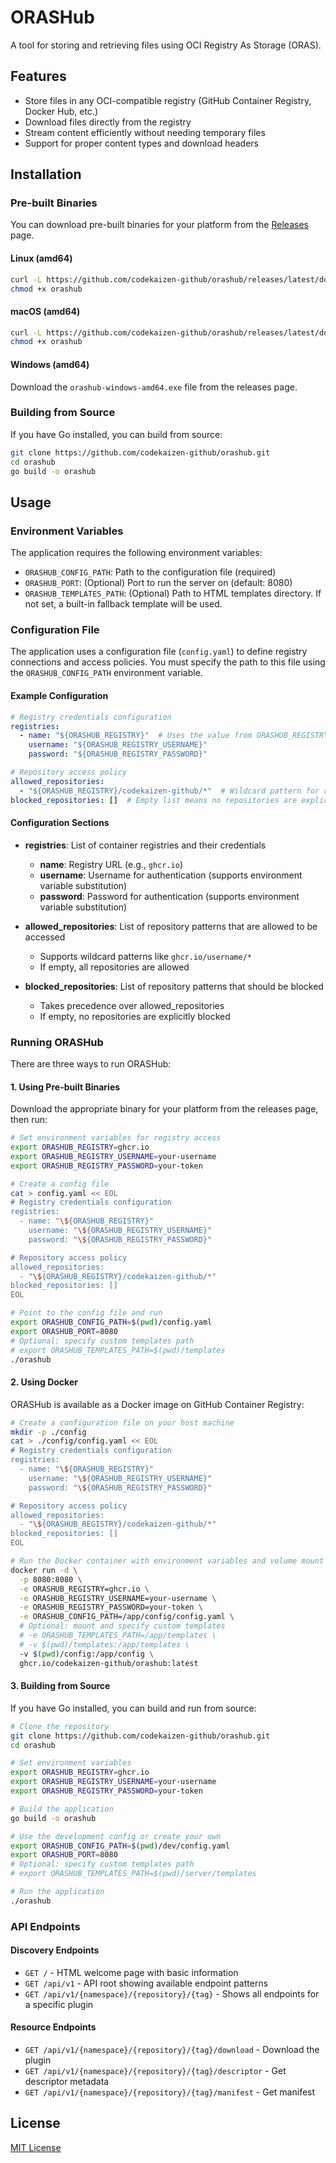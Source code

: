 # ORASHub

A tool for storing and retrieving files using OCI Registry As Storage (ORAS).

## Features

- Store files in any OCI-compatible registry (GitHub Container Registry, Docker Hub, etc.)
- Download files directly from the registry
- Stream content efficiently without needing temporary files
- Support for proper content types and download headers

## Installation

### Pre-built Binaries

You can download pre-built binaries for your platform from the [Releases](https://github.com/codekaizen-github/orashub/releases) page.

#### Linux (amd64)
```bash
curl -L https://github.com/codekaizen-github/orashub/releases/latest/download/orashub-linux-amd64 -o orashub
chmod +x orashub
```

#### macOS (amd64)
```bash
curl -L https://github.com/codekaizen-github/orashub/releases/latest/download/orashub-darwin-amd64 -o orashub
chmod +x orashub
```

#### Windows (amd64)
Download the `orashub-windows-amd64.exe` file from the releases page.

### Building from Source

If you have Go installed, you can build from source:

```bash
git clone https://github.com/codekaizen-github/orashub.git
cd orashub
go build -o orashub
```

## Usage

### Environment Variables

The application requires the following environment variables:

- `ORASHUB_CONFIG_PATH`: Path to the configuration file (required)
- `ORASHUB_PORT`: (Optional) Port to run the server on (default: 8080)
- `ORASHUB_TEMPLATES_PATH`: (Optional) Path to HTML templates directory. If not set, a built-in fallback template will be used.

### Configuration File

The application uses a configuration file (`config.yaml`) to define registry connections and access policies. You must specify the path to this file using the `ORASHUB_CONFIG_PATH` environment variable.

#### Example Configuration

```yaml
# Registry credentials configuration
registries:
  - name: "${ORASHUB_REGISTRY}"  # Uses the value from ORASHUB_REGISTRY environment variable
    username: "${ORASHUB_REGISTRY_USERNAME}"
    password: "${ORASHUB_REGISTRY_PASSWORD}"

# Repository access policy
allowed_repositories:
  - "${ORASHUB_REGISTRY}/codekaizen-github/*"  # Wildcard pattern for repositories
blocked_repositories: []  # Empty list means no repositories are explicitly blocked
```

#### Configuration Sections

- **registries**: List of container registries and their credentials
  - **name**: Registry URL (e.g., `ghcr.io`)
  - **username**: Username for authentication (supports environment variable substitution)
  - **password**: Password for authentication (supports environment variable substitution)

- **allowed_repositories**: List of repository patterns that are allowed to be accessed
  - Supports wildcard patterns like `ghcr.io/username/*`
  - If empty, all repositories are allowed

- **blocked_repositories**: List of repository patterns that should be blocked
  - Takes precedence over allowed_repositories
  - If empty, no repositories are explicitly blocked

### Running ORASHub

There are three ways to run ORASHub:

#### 1. Using Pre-built Binaries

Download the appropriate binary for your platform from the releases page, then run:

```bash
# Set environment variables for registry access
export ORASHUB_REGISTRY=ghcr.io
export ORASHUB_REGISTRY_USERNAME=your-username
export ORASHUB_REGISTRY_PASSWORD=your-token

# Create a config file
cat > config.yaml << EOL
# Registry credentials configuration
registries:
  - name: "\${ORASHUB_REGISTRY}"
    username: "\${ORASHUB_REGISTRY_USERNAME}"
    password: "\${ORASHUB_REGISTRY_PASSWORD}"

# Repository access policy
allowed_repositories:
  - "\${ORASHUB_REGISTRY}/codekaizen-github/*"
blocked_repositories: []
EOL

# Point to the config file and run
export ORASHUB_CONFIG_PATH=$(pwd)/config.yaml
export ORASHUB_PORT=8080
# Optional: specify custom templates path
# export ORASHUB_TEMPLATES_PATH=$(pwd)/templates
./orashub
```

#### 2. Using Docker

ORASHub is available as a Docker image on GitHub Container Registry:

```bash
# Create a configuration file on your host machine
mkdir -p ./config
cat > ./config/config.yaml << EOL
# Registry credentials configuration
registries:
  - name: "\${ORASHUB_REGISTRY}"
    username: "\${ORASHUB_REGISTRY_USERNAME}"
    password: "\${ORASHUB_REGISTRY_PASSWORD}"

# Repository access policy
allowed_repositories:
  - "\${ORASHUB_REGISTRY}/codekaizen-github/*"
blocked_repositories: []
EOL

# Run the Docker container with environment variables and volume mount
docker run -d \
  -p 8080:8080 \
  -e ORASHUB_REGISTRY=ghcr.io \
  -e ORASHUB_REGISTRY_USERNAME=your-username \
  -e ORASHUB_REGISTRY_PASSWORD=your-token \
  -e ORASHUB_CONFIG_PATH=/app/config/config.yaml \
  # Optional: mount and specify custom templates
  # -e ORASHUB_TEMPLATES_PATH=/app/templates \
  # -v $(pwd)/templates:/app/templates \
  -v $(pwd)/config:/app/config \
  ghcr.io/codekaizen-github/orashub:latest
```

#### 3. Building from Source

If you have Go installed, you can build and run from source:

```bash
# Clone the repository
git clone https://github.com/codekaizen-github/orashub.git
cd orashub

# Set environment variables
export ORASHUB_REGISTRY=ghcr.io
export ORASHUB_REGISTRY_USERNAME=your-username
export ORASHUB_REGISTRY_PASSWORD=your-token

# Build the application
go build -o orashub

# Use the development config or create your own
export ORASHUB_CONFIG_PATH=$(pwd)/dev/config.yaml
export ORASHUB_PORT=8080
# Optional: specify custom templates path
# export ORASHUB_TEMPLATES_PATH=$(pwd)/server/templates

# Run the application
./orashub
```

### API Endpoints

#### Discovery Endpoints
- `GET /` - HTML welcome page with basic information
- `GET /api/v1` - API root showing available endpoint patterns
- `GET /api/v1/{namespace}/{repository}/{tag}` - Shows all endpoints for a specific plugin

#### Resource Endpoints
- `GET /api/v1/{namespace}/{repository}/{tag}/download` - Download the plugin
- `GET /api/v1/{namespace}/{repository}/{tag}/descriptor` - Get descriptor metadata
- `GET /api/v1/{namespace}/{repository}/{tag}/manifest` - Get manifest

## License

[MIT License](LICENSE)
